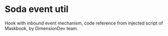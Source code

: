 # Soda event util

Hook with inbound event mechanism, code reference from injected script of Maskbook, by DimensionDev team.
